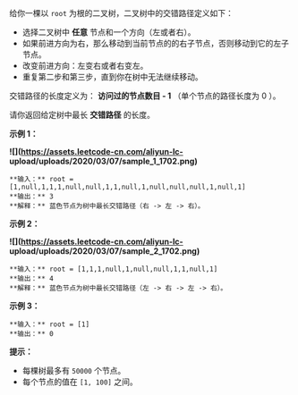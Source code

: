 给你一棵以 `root` 为根的二叉树，二叉树中的交错路径定义如下：

  * 选择二叉树中 **任意**  节点和一个方向（左或者右）。
  * 如果前进方向为右，那么移动到当前节点的的右子节点，否则移动到它的左子节点。
  * 改变前进方向：左变右或者右变左。
  * 重复第二步和第三步，直到你在树中无法继续移动。

交错路径的长度定义为： **访问过的节点数目 - 1** （单个节点的路径长度为 0 ）。

请你返回给定树中最长 **交错路径**  的长度。



**示例 1：**

**![](https://assets.leetcode-cn.com/aliyun-lc-
upload/uploads/2020/03/07/sample_1_1702.png)**

    
    
    **输入：** root = [1,null,1,1,1,null,null,1,1,null,1,null,null,null,1,null,1]
    **输出：** 3
    **解释：** 蓝色节点为树中最长交错路径（右 -> 左 -> 右）。
    

**示例 2：**

**![](https://assets.leetcode-cn.com/aliyun-lc-
upload/uploads/2020/03/07/sample_2_1702.png)**

    
    
    **输入：** root = [1,1,1,null,1,null,null,1,1,null,1]
    **输出：** 4
    **解释：** 蓝色节点为树中最长交错路径（左 -> 右 -> 左 -> 右）。
    

**示例 3：**

    
    
    **输入：** root = [1]
    **输出：** 0
    



**提示：**

  * 每棵树最多有 `50000` 个节点。
  * 每个节点的值在 `[1, 100]` 之间。

